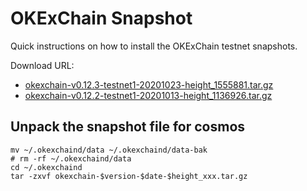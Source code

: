
# OKExChain Snapshot

Quick instructions on how to install the OKExChain testnet snapshots.

Download URL: 
  - [okexchain-v0.12.3-testnet1-20201023-height_1555881.tar.gz](https://ok-public-hk.oss-cn-hongkong.aliyuncs.com/cdn/okexchain/snapshot/okexchain-v0.12.3-testnet1-20201023-height_1555881.tar.gz)
  - [okexchain-v0.12.2-testnet1-20201013-height_1136926.tar.gz](https://ok-public-hk.oss-cn-hongkong.aliyuncs.com/cdn/okexchain/snapshot/okexchain-v0.12.2-testnet1-20201013-height_1136926.tar.gz)

## Unpack the snapshot file for cosmos
```shell
mv ~/.okexchaind/data ~/.okexchaind/data-bak
# rm -rf ~/.okexchaind/data
cd ~/.okexchaind 
tar -zxvf okexchain-$version-$date-$height_xxx.tar.gz
```
